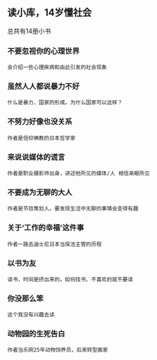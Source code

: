 ## 读小库，14岁懂社会
总共有14册小书


### 不要忽视你的心理世界

    会介绍一些心理疾病和由此引发的社会现象

### 虽然人人都说暴力不好

    什么是暴力，国家的形成。为什么国家可以这样？

### 不努力好像也没关系
    
    作者是信仰佛教的日本哲学家

### 来说说媒体的谎言

    作者是职业摄影师出身，讲述他所见的媒体/人 相信亲眼所见

### 不要成为无聊的大人

    作者是节目策划人。要发现生活中无聊的事情会变得有趣

### 关于‘工作的幸福’这件事

    作者一路去迪士尼日本当保洁主管的历程

### 以书为友

    读书，时间是挤出来的。如何找书、不喜欢的就不要读

### 你没那么笨

    这个我没有兴趣去读

### 动物园的生死告白

    作者当乐网25年动物饲养员，后来转型画家

